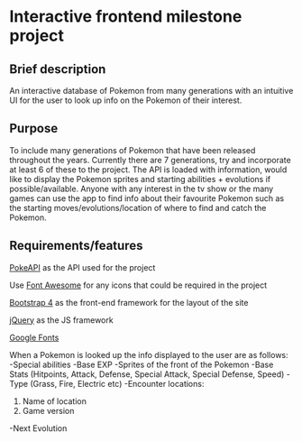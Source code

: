 # Interactive frontend milestone project

## Brief description

An interactive database of Pokemon from many generations with an intuitive UI for the user to look up info on the Pokemon of their interest.

## Purpose

To include many generations of Pokemon that have been released throughout the years. Currently there are 7 generations, try and incorporate at least 6 of these to the project. The API is loaded with information, would like to display the Pokemon sprites and starting abilities + evolutions if possible/available. Anyone with any interest in the tv show or the many games can use the app to find info about their favourite Pokemon such as the starting moves/evolutions/location of where to find and catch the Pokemon.

## Requirements/features

[PokeAPI](https://pokeapi.co/) as the API used for the project

Use [Font Awesome](https://fontawesome.com/) for any icons that could be required in the project

[Bootstrap 4](https://getbootstrap.com/) as the front-end framework for the layout of the site

[jQuery](https://jquery.com/) as the JS framework

[Google Fonts](https://fonts.google.com/)

When a Pokemon is looked up the info displayed to the user are as follows:
-Special abilities
-Base EXP
-Sprites of the front of the Pokemon
-Base Stats (Hitpoints, Attack, Defense, Special Attack, Special Defense, Speed)
-Type (Grass, Fire, Electric etc)
-Encounter locations:

1. Name of location
2. Game version

-Next Evolution